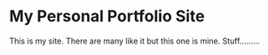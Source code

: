# My Personal Portfolio Site

This is my site.
There are many like it but this one is mine.
Stuff.........
